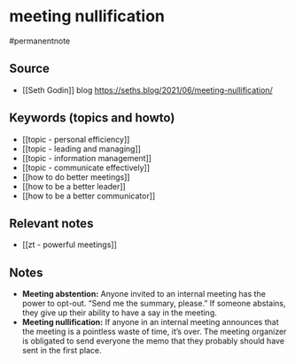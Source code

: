 # meeting nullification

#permanentnote

## Source
- [[Seth Godin]] blog https://seths.blog/2021/06/meeting-nullification/

## Keywords (topics and howto)
- [[topic - personal efficiency]]
- [[topic - leading and managing]]
- [[topic - information management]]
- [[topic - communicate effectively]]
- [[how to do better meetings]]
- [[how to be a better leader]]
- [[how to be a better communicator]]

## Relevant notes
- [[zt - powerful meetings]]

## Notes
- **Meeting abstention:** Anyone invited to an internal meeting has the power to opt-out. “Send me the summary, please.” If someone abstains, they give up their ability to have a say in the meeting.
- **Meeting nullification:** If anyone in an internal meeting announces that the meeting is a pointless waste of time, it’s over. The meeting organizer is obligated to send everyone the memo that they probably should have sent in the first place. 